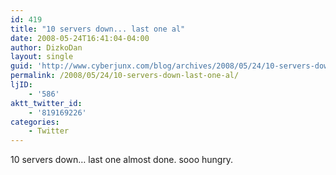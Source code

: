 ```yaml
---
id: 419
title: "10 servers down... last one al"
date: 2008-05-24T16:41:04-04:00
author: DizkoDan
layout: single
guid: 'http://www.cyberjunx.com/blog/archives/2008/05/24/10-servers-down-last-one-al/'
permalink: /2008/05/24/10-servers-down-last-one-al/
ljID:
    - '586'
aktt_twitter_id:
    - '819169226'
categories:
    - Twitter
---
```


10 servers down… last one almost done. sooo hungry.